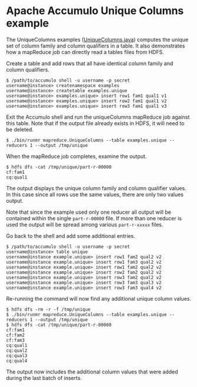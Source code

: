 <!--
Licensed to the Apache Software Foundation (ASF) under one or more
contributor license agreements.  See the NOTICE file distributed with
this work for additional information regarding copyright ownership.
The ASF licenses this file to You under the Apache License, Version 2.0
(the "License"); you may not use this file except in compliance with
the License.  You may obtain a copy of the License at

    http://www.apache.org/licenses/LICENSE-2.0

Unless required by applicable law or agreed to in writing, software
distributed under the License is distributed on an "AS IS" BASIS,
WITHOUT WARRANTIES OR CONDITIONS OF ANY KIND, either express or implied.
See the License for the specific language governing permissions and
limitations under the License.
-->
# Apache Accumulo Unique Columns example

The UniqueColumns examples ([UniqueColumns.java]) computes the unique set
of column family and column qualifiers in a table. It also demonstrates
how a mapReduce job can directly read a tables files from HDFS.

Create a table and add rows that all have identical column family and column 
qualifiers.

```
$ /path/to/accumulo shell -u username -p secret
username@instance> createnamespace examples
username@instance> createtable examples.unique
username@instance> examples.unique> insert row1 fam1 qual1 v1
username@instance> examples.unique> insert row2 fam1 qual1 v2
username@instance> examples.unique> insert row3 fam1 qual1 v3
```

Exit the Accumulo shell and run the uniqueColumns mapReduce job against 
this table. Note that if the output file already exists in HDFS, it will 
need to be deleted.

```
$ ./bin/runmr mapreduce.UniqueColumns --table examples.unique --reducers 1 --output /tmp/unique
```

When the mapReduce job completes, examine the output.

```
$ hdfs dfs -cat /tmp/unique/part-r-00000
cf:fam1
cq:qual1
```

The output displays the unique column family and column qualifier values. In 
this case since all rows use the same values, there are only two values output.

Note that since the example used only one reducer all output will be contained
within the single `part-r-00000` file. If more than one reducer is used the output
will be spread among various `part-r-xxxxx` files.

Go back to the shell and add some additional entries.

```text
$ /path/to/accumulo shell -u username -p secret
username@instance> table unique
username@instance example.unique> insert row1 fam2 qual2 v2
username@instance example.unique> insert row1 fam3 qual2 v2
username@instance example.unique> insert row1 fam2 qual2 v2
username@instance example.unique> insert row2 fam2 qual2 v2
username@instance example.unique> insert row3 fam2 qual2 v2
username@instance example.unique> insert row3 fam3 qual3 v2
username@instance example.unique> insert row3 fam3 qual4 v2
```

Re-running the command will now find any additional unique column values.

```text
$ hdfs dfs -rm -r -f /tmp/unique
$ ./bin/runmr mapreduce.UniqueColumns --table examples.unique --reducers 1 --output /tmp/unique 
$ hdfs dfs -cat /tmp/unique/part-r-00000
cf:fam1
cf:fam2
cf:fam3
cq:qual1
cq:qual2
cq:qual3
cq:qual4
```

The output now includes the additional column values that were added during the last batch of inserts.


[UniqueColumns.java]: ../src/main/java/org/apache/accumulo/examples/mapreduce/UniqueColumns.java
